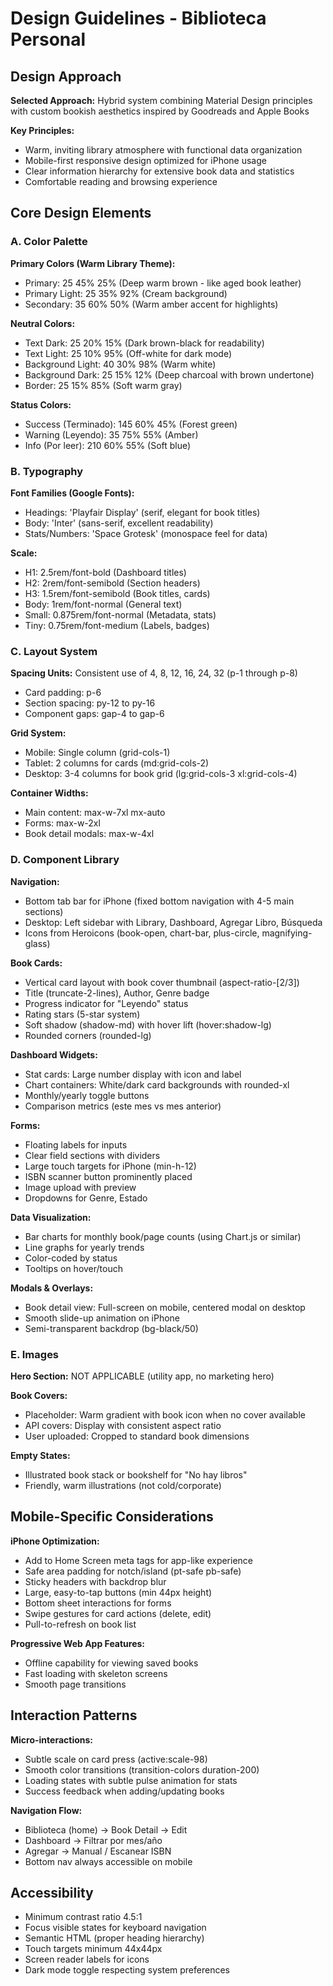 # Design Guidelines - Biblioteca Personal

## Design Approach
**Selected Approach:** Hybrid system combining Material Design principles with custom bookish aesthetics inspired by Goodreads and Apple Books

**Key Principles:**
- Warm, inviting library atmosphere with functional data organization
- Mobile-first responsive design optimized for iPhone usage
- Clear information hierarchy for extensive book data and statistics
- Comfortable reading and browsing experience

## Core Design Elements

### A. Color Palette

**Primary Colors (Warm Library Theme):**
- Primary: 25 45% 25% (Deep warm brown - like aged book leather)
- Primary Light: 25 35% 92% (Cream background)
- Secondary: 35 60% 50% (Warm amber accent for highlights)

**Neutral Colors:**
- Text Dark: 25 20% 15% (Dark brown-black for readability)
- Text Light: 25 10% 95% (Off-white for dark mode)
- Background Light: 40 30% 98% (Warm white)
- Background Dark: 25 15% 12% (Deep charcoal with brown undertone)
- Border: 25 15% 85% (Soft warm gray)

**Status Colors:**
- Success (Terminado): 145 60% 45% (Forest green)
- Warning (Leyendo): 35 75% 55% (Amber)
- Info (Por leer): 210 60% 55% (Soft blue)

### B. Typography

**Font Families (Google Fonts):**
- Headings: 'Playfair Display' (serif, elegant for book titles)
- Body: 'Inter' (sans-serif, excellent readability)
- Stats/Numbers: 'Space Grotesk' (monospace feel for data)

**Scale:**
- H1: 2.5rem/font-bold (Dashboard titles)
- H2: 2rem/font-semibold (Section headers)
- H3: 1.5rem/font-semibold (Book titles, cards)
- Body: 1rem/font-normal (General text)
- Small: 0.875rem/font-normal (Metadata, stats)
- Tiny: 0.75rem/font-medium (Labels, badges)

### C. Layout System

**Spacing Units:** Consistent use of 4, 8, 12, 16, 24, 32 (p-1 through p-8)
- Card padding: p-6
- Section spacing: py-12 to py-16
- Component gaps: gap-4 to gap-6

**Grid System:**
- Mobile: Single column (grid-cols-1)
- Tablet: 2 columns for cards (md:grid-cols-2)
- Desktop: 3-4 columns for book grid (lg:grid-cols-3 xl:grid-cols-4)

**Container Widths:**
- Main content: max-w-7xl mx-auto
- Forms: max-w-2xl
- Book detail modals: max-w-4xl

### D. Component Library

**Navigation:**
- Bottom tab bar for iPhone (fixed bottom navigation with 4-5 main sections)
- Desktop: Left sidebar with Library, Dashboard, Agregar Libro, Búsqueda
- Icons from Heroicons (book-open, chart-bar, plus-circle, magnifying-glass)

**Book Cards:**
- Vertical card layout with book cover thumbnail (aspect-ratio-[2/3])
- Title (truncate-2-lines), Author, Genre badge
- Progress indicator for "Leyendo" status
- Rating stars (5-star system)
- Soft shadow (shadow-md) with hover lift (hover:shadow-lg)
- Rounded corners (rounded-lg)

**Dashboard Widgets:**
- Stat cards: Large number display with icon and label
- Chart containers: White/dark card backgrounds with rounded-xl
- Monthly/yearly toggle buttons
- Comparison metrics (este mes vs mes anterior)

**Forms:**
- Floating labels for inputs
- Clear field sections with dividers
- Large touch targets for iPhone (min-h-12)
- ISBN scanner button prominently placed
- Image upload with preview
- Dropdowns for Genre, Estado

**Data Visualization:**
- Bar charts for monthly book/page counts (using Chart.js or similar)
- Line graphs for yearly trends
- Color-coded by status
- Tooltips on hover/touch

**Modals & Overlays:**
- Book detail view: Full-screen on mobile, centered modal on desktop
- Smooth slide-up animation on iPhone
- Semi-transparent backdrop (bg-black/50)

### E. Images

**Hero Section:** NOT APPLICABLE (utility app, no marketing hero)

**Book Covers:**
- Placeholder: Warm gradient with book icon when no cover available
- API covers: Display with consistent aspect ratio
- User uploaded: Cropped to standard book dimensions

**Empty States:**
- Illustrated book stack or bookshelf for "No hay libros"
- Friendly, warm illustrations (not cold/corporate)

## Mobile-Specific Considerations

**iPhone Optimization:**
- Add to Home Screen meta tags for app-like experience
- Safe area padding for notch/island (pt-safe pb-safe)
- Sticky headers with backdrop blur
- Large, easy-to-tap buttons (min 44px height)
- Bottom sheet interactions for forms
- Swipe gestures for card actions (delete, edit)
- Pull-to-refresh on book list

**Progressive Web App Features:**
- Offline capability for viewing saved books
- Fast loading with skeleton screens
- Smooth page transitions

## Interaction Patterns

**Micro-interactions:**
- Subtle scale on card press (active:scale-98)
- Smooth color transitions (transition-colors duration-200)
- Loading states with subtle pulse animation for stats
- Success feedback when adding/updating books

**Navigation Flow:**
- Biblioteca (home) → Book Detail → Edit
- Dashboard → Filtrar por mes/año
- Agregar → Manual / Escanear ISBN
- Bottom nav always accessible on mobile

## Accessibility

- Minimum contrast ratio 4.5:1
- Focus visible states for keyboard navigation
- Semantic HTML (proper heading hierarchy)
- Touch targets minimum 44x44px
- Screen reader labels for icons
- Dark mode toggle respecting system preferences